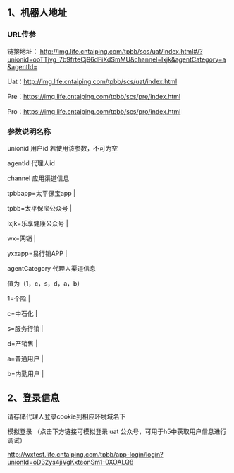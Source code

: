 

## 1、机器人地址

### URL传参

链接地址： http://img.life.cntaiping.com/tpbb/scs/uat/index.html#/?unionid=ooTTjvg_7b9frteCj96dFiXdSmMU&channel=lxjk&agentCategory=a&agentId=

Uat：http://img.life.cntaiping.com/tpbb/scs/uat/index.html

Pre：https://img.life.cntaiping.com/tpbb/scs/pre/index.html

Pro：https://img.life.cntaiping.com/tpbb/scs/pro/index.html 

###  参数说明名称	

unionid	用户id	若使用该参数，不可为空

agentId	代理人id	

channel	应用渠道信息	

tpbbapp=太平保宝app |

tpbb=太平保宝公众号 |

lxjk=乐享健康公众号 |

wx=网销 |

yxxapp=易行销APP |

agentCategory	代理人渠道信息

值为（1，c，s，d，a，b）

1=个险 |

c=中石化 |

s=服务行销 |

d=产销售 |

a=普通用户 |

 b=内勤用户 |

 

 

## 2、登录信息

请存储代理人登录cookie到相应环境域名下

模拟登录 （点击下方链接可模拟登录 uat 公众号，可用于h5中获取用户信息进行调试）

http://wxtest.life.cntaiping.com/tpbb/app-login/login?unionId=oD32ys4jiVgKxteonSm1-0XOALQ8